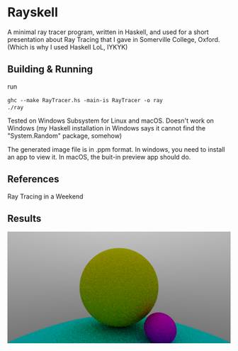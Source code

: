 # Rayskell

A minimal ray tracer program, written in Haskell, and used for a short presentation about Ray Tracing that I gave in Somerville College, Oxford. (Which is why I used Haskell LoL, IYKYK)

## Building & Running
run
```shell
ghc --make RayTracer.hs -main-is RayTracer -o ray
./ray
```
Tested on Windows Subsystem for Linux and macOS. Doesn't work on Windows (my Haskell installation in Windows says it cannot find the "System.Random" package, somehow)

The generated image file is in .ppm format. In windows, you need to install an app to view it. In macOS, the buit-in preview app should do.

## References
Ray Tracing in a Weekend

## Results
![3 balls](image.png)